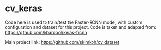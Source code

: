 # cv_keras

Code here is used to train/test the Faster-RCNN model, with custom configuration and dataset for this project. Code is taken and adapted from: https://github.com/kbardool/keras-frcnn

Main project link: https://github.com/skimkoh/cv_dataset
